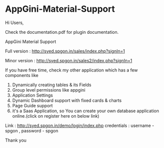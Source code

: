 # AppGini-Material-Support

Hi Users,

 Check the documentation.pdf for plugin documentation.
 
 AppGini Material Support
 
   Full version  : http://syed.spgon.in/sales/index.php?signIn=1
   
   Minor version : http://syed.spgon.in/sales2/index.php?signIn=1
 
 If you have free time, check my other application which has a few components like
 
  1. Dynamically creating tables & its Fields
  2. Group level permissions like appgini
  3. Application Settings
  4. Dynamic Dashboard support with fixed cards & charts
  5. Page Guide support
  6. it's a Saas Application, so You can create your own database application online.(click on register here on below link)
  
   Link : http://syed.spgon.in/demo/login/index.php
   credentials : username - spgon , password - spgon
  
   Thank you
